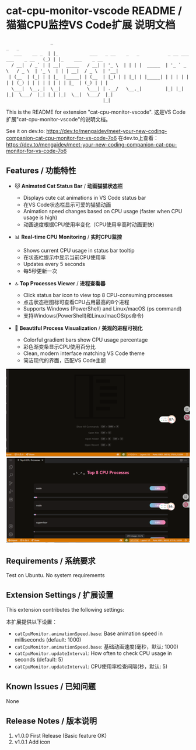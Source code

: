 # cat-cpu-monitor-vscode README / 猫猫CPU监控VS Code扩展 说明文档

```
                 _                                                                        _   _                  
   ___    __ _  | |_            ___   _ __    _   _           _ __ ___     ___    _ __   (_) | |_    ___    _ __ 
  / __|  / _` | | __|  _____   / __| | '_ \  | | | |  _____  | '_ ` _ \   / _ \  | '_ \  | | | __|  / _ \  | '__|
 | (__  | (_| | | |_  |_____| | (__  | |_) | | |_| | |_____| | | | | | | | (_) | | | | | | | | |_  | (_) | | |   
  \___|  \__,_|  \__|          \___| | .__/   \__,_|         |_| |_| |_|  \___/  |_| |_| |_|  \__|  \___/  |_|   
                                     |_|                                                                         
```


This is the README for extension "cat-cpu-monitor-vscode". 
这是VS Code扩展"cat-cpu-monitor-vscode"的说明文档。

See it on dev.to: https://dev.to/mengaidev/meet-your-new-coding-companion-cat-cpu-monitor-for-vs-code-7o6
在dev.to上查看：https://dev.to/mengaidev/meet-your-new-coding-companion-cat-cpu-monitor-for-vs-code-7o6

## Features / 功能特性

- 🐱 **Animated Cat Status Bar** / **动画猫猫状态栏**
  - Displays cute cat animations in VS Code status bar
  - 在VS Code状态栏显示可爱的猫猫动画
  - Animation speed changes based on CPU usage (faster when CPU usage is high)
  - 动画速度根据CPU使用率变化（CPU使用率高时动画更快）

- 📊 **Real-time CPU Monitoring** / **实时CPU监控**
  - Shows current CPU usage in status bar tooltip
  - 在状态栏提示中显示当前CPU使用率
  - Updates every 5 seconds
  - 每5秒更新一次

- 🔝 **Top Processes Viewer** / **进程查看器**
  - Click status bar icon to view top 8 CPU-consuming processes
  - 点击状态栏图标可查看CPU占用最高的8个进程
  - Supports Windows (PowerShell) and Linux/macOS (ps command)
  - 支持Windows(PowerShell)和Linux/macOS(ps命令)

- 🎨 **Beautiful Process Visualization** / **美观的进程可视化**
  - Colorful gradient bars show CPU usage percentage
  - 彩色渐变条显示CPU使用百分比
  - Clean, modern interface matching VS Code theme
  - 简洁现代的界面，匹配VS Code主题

![Demo Screenshot](https://github.com/MengAiDev/cat-cpu-monitor-vscode/blob/main/images/demo.png)
![Process Viewer](https://github.com/MengAiDev/cat-cpu-monitor-vscode/raw/main/images/image.png)

## Requirements / 系统要求

Test on Ubuntu. No system requirements

## Extension Settings / 扩展设置

This extension contributes the following settings:

本扩展提供以下设置：

* `catCpuMonitor.animationSpeed.base`: Base animation speed in milliseconds (default: 1000)
* `catCpuMonitor.animationSpeed.base`: 基础动画速度(毫秒，默认: 1000)
* `catCpuMonitor.updateInterval`: How often to check CPU usage in seconds (default: 5)
* `catCpuMonitor.updateInterval`: CPU使用率检查间隔(秒，默认: 5)

## Known Issues / 已知问题

None

## Release Notes / 版本说明

1. v1.0.0 First Release (Basic feature OK)
2. v1.0.1 Add icon

